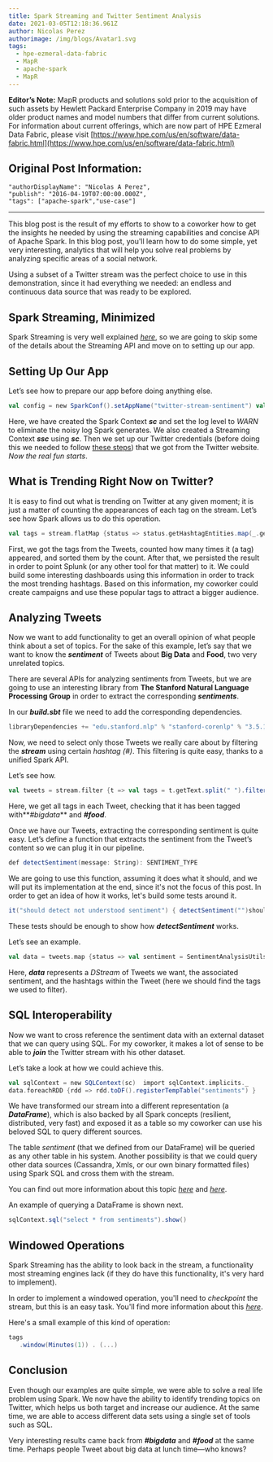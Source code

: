 ```yaml
---
title: Spark Streaming and Twitter Sentiment Analysis
date: 2021-03-05T12:18:36.961Z
author: Nicolas Perez
authorimage: /img/blogs/Avatar1.svg
tags:
  - hpe-ezmeral-data-fabric
  - MapR
  - apache-spark
  - MapR
---
```

**Editor’s Note:** MapR products and solutions sold prior to the acquisition of such assets by Hewlett Packard Enterprise Company in 2019 may have older product names and model numbers that differ from current solutions. For information about current offerings, which are now part of HPE Ezmeral Data Fabric, please visit [https://www.hpe.com/us/en/software/data-fabric.html](https://www.hpe.com/us/en/software/data-fabric.html)



## Original Post Information:

```
"authorDisplayName": "Nicolas A Perez",
"publish": "2016-04-19T07:00:00.000Z",
"tags": ["apache-spark","use-case"]
```



---



This blog post is the result of my efforts to show to a coworker how to get the insights he needed by using the streaming capabilities and concise API of Apache Spark. In this blog post, you'll learn how to do some simple, yet very interesting,  analytics that will help you solve real problems by analyzing specific areas of a social network.



Using a subset of a Twitter stream was the perfect choice to use in this demonstration, since it had everything we needed: an endless and continuous data source that was ready to be explored.



## Spark Streaming, Minimized



Spark Streaming is very well explained [_here_](http://spark.apache.org/docs/latest/streaming-programming-guide.html), so we are going to skip some of the details about the Streaming API and move on to setting up our app.



## Setting Up Our App



Let’s see how to prepare our app before doing anything else.



```scala
val config = new SparkConf().setAppName("twitter-stream-sentiment") val sc = new SparkContext(config) sc.setLogLevel("WARN") val ssc = new StreamingContext(sc, Seconds(5))  System.setProperty("twitter4j.oauth.consumerKey", "consumerKey")  System.setProperty("twitter4j.oauth.consumerSecret", "consumerSecret")  System.setProperty("twitter4j.oauth.accessToken", accessToken)  System.setProperty("twitter4j.oauth.accessTokenSecret", "accessTokenSecret") val stream = TwitterUtils.createStream(ssc, None)
```



Here, we have created the Spark Context **_sc_** and set the log level to _WARN_ to eliminate the noisy log Spark generates. We also created a Streaming Context **_ssc_** using **_sc_**. Then we set up our Twitter credentials (before doing this we needed to follow [these steps](https://iag.me/socialmedia/how-to-create-a-twitter-app-in-8-easy-steps/)) that we got from the Twitter website. _Now the real fun starts_.



## What is Trending Right Now on Twitter?



It is easy to find out what is trending on Twitter at any given moment; it is just a matter of counting the appearances of each tag on the stream. Let’s see how Spark allows us to do this operation.



```scala
val tags = stream.flatMap {status => status.getHashtagEntities.map(_.getText)  } tags.countByValue() .foreachRDD {rdd => val now = org.joda.time.DateTime.now() rdd.sortBy(_._2) .map(x => (x, now)) .saveAsTextFile(s"~/twitter/$now") }
```



First, we got the tags from the Tweets, counted how many times it (a tag) appeared, and sorted them by the count. After that, we persisted the result in order to point Splunk (or any other tool for that matter) to it. We could build some interesting dashboards using this information in order to track the most trending hashtags. Based on this information, my coworker could create campaigns and use these popular tags to attract a bigger audience.



## Analyzing Tweets



Now we want to add functionality to get an overall opinion of what people think about a set of topics. For the sake of this example, let’s say that we want to know the **_sentiment_** of Tweets about **Big Data** and **Food**, two very unrelated topics.



There are several APIs for analyzing sentiments from Tweets, but we are going to use an interesting library from **The Stanford Natural Language Processing Group** in order to extract the corresponding **_sentiments_**.



In our **_build.sbt_** file we need to add the corresponding dependencies.



```scala
libraryDependencies += "edu.stanford.nlp" % "stanford-corenlp" % "3.5.1" libraryDependencies += "edu.stanford.nlp" % "stanford-corenlp" % "3.5.1"classifier "models"
```



Now, we need to select only those Tweets we really care about by filtering the **_stream_** using certain _hashtag (#)_. This filtering is quite easy, thanks to a unified Spark API.



Let’s see how.



```scala
val tweets = stream.filter {t => val tags = t.getText.split(" ").filter(_.startsWith("#")).map(_.toLowerCase) tags.contains("#bigdata") && tags.contains("#food") }
```



Here, we get all tags in each Tweet, checking that it has been tagged with**_#bigdata_** and **_#food_**.



Once we have our Tweets, extracting the corresponding sentiment is quite easy. Let’s define a function that extracts the sentiment from the Tweet’s content so we can plug it in our pipeline.



```scala
def detectSentiment(message: String): SENTIMENT_TYPE
```



We are going to use this function, assuming it does what it should, and we will put its implementation at the end, since it's not the focus of this post. In order to get an idea of how it works, let's build some tests around it.



```scala
it("should detect not understood sentiment") { detectSentiment("")should equal (NOT_UNDERSTOOD)  } it("should detect a negative sentiment") { detectSentiment("I am feeling very sad and frustrated.")should equal (NEGATIVE)  } it("should detect a neutral sentiment") { detectSentiment("I'm watching a movie")should equal (NEUTRAL)  } it("should detect a positive sentiment") { detectSentiment("It was a nice experience.")should equal (POSITIVE)  } it("should detect a very positive sentiment") { detectSentiment("It was a very nice experience.")should equal (VERY_POSITIVE) }
```



These tests should be enough to show how **_detectSentiment_** works.



Let’s see an example.



```scala
val data = tweets.map {status => val sentiment = SentimentAnalysisUtils.detectSentiment(status.getText) val tags = status.getHashtagEntities.map(_.getText.toLowerCase) (status.getText, sentiment.toString, tags) }
```



Here, **_data_** represents a _DStream_ of Tweets we want, the associated sentiment, and the hashtags within the Tweet (here we should find the tags we used to filter).



## SQL Interoperability



Now we want to cross reference the sentiment data with an external dataset that we can query using SQL. For my coworker, it makes a lot of sense to be able to **_join_** the Twitter stream with his other dataset.



Let’s take a look at how we could achieve this.



```scala
val sqlContext = new SQLContext(sc)  import sqlContext.implicits._ 
data.foreachRDD {rdd => rdd.toDF().registerTempTable("sentiments") }
```



We have transformed our stream into a different representation (a **_DataFrame_**), which is also backed by all Spark concepts (resilient, distributed, very fast) and exposed it as a table so my coworker can use his beloved SQL to query different sources.



The table _sentiment_ (that we defined from our DataFrame) will be queried as any other table in his system. Another possibility is that we could query other data sources (Cassandra, Xmls, or our own binary formatted files) using Spark SQL and cross them with the stream.



You can find out more information about this topic [_here_](https://medium.com/@anicolaspp/apache-spark-as-a-distributed-sql-engine-4373e254e0f9#.55n08p6w4) and [_here_](https://medium.com/@anicolaspp/extending-our-spark-sql-query-engine-5f4a088de986#.9jm66wp3o).



An example of querying a DataFrame is shown next.



```scala
sqlContext.sql("select * from sentiments").show()
```



## Windowed Operations



Spark Streaming has the ability to look back in the stream, a functionality most streaming engines lack (if they do have this functionality, it's very hard to implement).



In order to implement a windowed operation, you'll need to _checkpoint_ the stream, but this is an easy task. You'll find more information about this [_here_](http://spark.apache.org/docs/latest/streaming-programming-guide.html#checkpointing).



Here's a small example of this kind of operation:



```scala
tags  
   .window(Minutes(1)) . (...)
```



## Conclusion



Even though our examples are quite simple, we were able to solve a real life problem using Spark. We now have the ability to identify trending topics on Twitter, which helps us both target and increase our audience. At the same time, we are able to access different data sets using a single set of tools such as SQL.

Very interesting results came back from **_#bigdata_** and **_#food_** at the same time. Perhaps people Tweet about big data at lunch time—who knows?